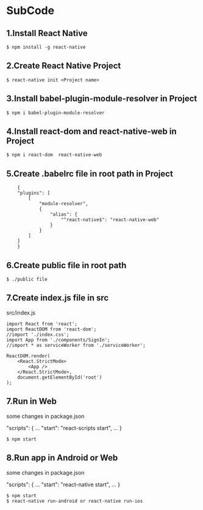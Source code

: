 # SubCode


## 1.Install React Native 

    $ npm install -g react-native


## 2.Create React Native Project

    $ react-native init <Project name>


## 3.Install babel-plugin-module-resolver in Project

    $ npm i babel-plugin-module-resolver


## 4.Install react-dom and react-native-web in Project

    $ npm i react-dom  react-native-web


## 5.Create .babelrc file in root path in Project

        {
        "plugins": [
            [
                "module-resolver",
                {
                    "alias": {
                        "^react-native$": "react-native-web"
                    }
                }
            ]
        ]
        }


## 6.Create public file in root path

    $ ./public file


## 7.Create index.js file in src

src/index.js

    import React from 'react';
    import ReactDOM from 'react-dom';
    //import './index.css';
    import App from './components/SignIn';
    //import * as serviceWorker from './serviceWorker';

    ReactDOM.render(
        <React.StrictMode>
            <App />
        </React.StrictMode>,
        document.getElementById('root')
    );

## 7.Run in Web
some changes in package.json

"scripts": {
    ...
    "start": "react-scripts start",
    ...
}

    $ npm start


## 8.Run app in Android or Web
some changes in package.json

"scripts": {
    ...
    "start": "react-native start",
    ...
}

    $ npm start 
    $ react-native run-android or react-native run-ios

